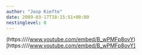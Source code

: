 ```yaml
---
author: "Joop Kiefte"
date: 2009-03-17T18:15:51+00:00
nestinglevel: 0
---
```

(https:////www.youtube.com/embed/B_wPMFp8ovY)[https:////www.youtube.com/embed/B_wPMFp8ovY]